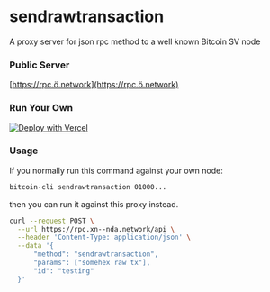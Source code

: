 # sendrawtransaction
A proxy server for json rpc method to a well known Bitcoin SV node

### Public Server
[https://rpc.ö.network](https://rpc.ö.network)

### Run Your Own
[![Deploy with Vercel](https://vercel.com/button)](https://vercel.com/new/clone?repository-url=https%3A%2F%2Fgithub.com%2Fsirdeggen%2Fsendrawtransaction&env=MAPI_TOKEN&envDescription=Requires%20that%20you%20register%20with%20TAAL%20(a%20well%20known%20miner).&envLink=https%3A%2F%2Fconsole.taal.com&demo-title=Send%20Raw%20Transaction%20Proxy&demo-description=This%20is%20a%20working%20service%20which%20you%20may%20use%20free%20of%20charge.&demo-url=https%3A%2F%2Frpc.xn--nda.network&demo-image=https%3A%2F%2Fimgur.com%2FGiweLOX.jpeg)
  
### Usage
If you normally run this command against your own node:
```bash
bitcoin-cli sendrawtransaction 01000...
```
then you can run it against this proxy instead.

```bash
curl --request POST \
  --url https://rpc.xn--nda.network/api \
  --header 'Content-Type: application/json' \
  --data '{
      "method": "sendrawtransaction",
      "params": ["somehex raw tx"],
      "id": "testing"
  }'
  ```

